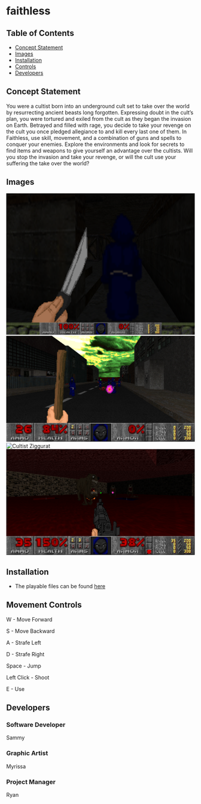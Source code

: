 # faithless

## Table of Contents

- [Concept Statement](#concept-statement)
- [Images](#images)
- [Installation](#installation)
- [Controls](#movement-controls)
- [Developers](#developers)

## Concept Statement

You were a cultist born into an underground cult set to take over the world by resurrecting ancient beasts long forgotten. Expressing doubt in the cult’s plan, you were tortured and exiled from the cult as they began the invasion on Earth. Betrayed and filled with rage, you decide to take your revenge on the cult you once pledged allegiance to and kill every last one of them. In Faithless, use skill, movement, and a combination of guns and spells to conquer your enemies. Explore the environments and look for secrets to find items and weapons to give yourself an advantage over the cultists. Will you stop the invasion and take your revenge, or will the cult use your suffering the take over the world?

## Images
![Starting scene](https://github.com/Hexadoon/cult-game/blob/master/faithless_images/screenshot1.png)
![Enter the city](https://github.com/Hexadoon/cult-game/blob/master/faithless_images/faithless1.png)
![Cultist Ziggurat](https://github.com/Hexadoon/cult-game/blob/master/faithless_images/screenshot5.png)
![The beasts they become](https://github.com/Hexadoon/cult-game/blob/master/faithless_images/faithless5.png)

## Installation

- The playable files can be found 
[here](https://drive.google.com/file/d/1rGo9SMMODpzRQ86u-RUIIaxLB9jQj_0J/view?usp=sharing)

## Movement Controls

W - Move Forward

S - Move Backward

A - Strafe Left

D - Strafe Right

Space - Jump

Left Click - Shoot

E - Use

## Developers

### Software Developer

Sammy

### Graphic Artist

Myrissa

### Project Manager

Ryan
